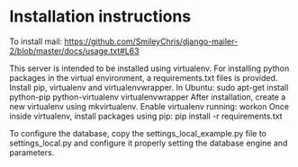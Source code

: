 Installation instructions
=========================

To install mail:
https://github.com/SmileyChris/django-mailer-2/blob/master/docs/usage.txt#L63

This server is intended to be installed using virtualenv. For installing python packages in the virtual environment, a requirements.txt files is provided.
Install pip, virtualenv and virtualenvwrapper. In Ubuntu:
	sudo apt-get install python-pip python-virtualenv virtualenvwrapper
After installation, create a new virtualenv using mkvirtualenv.
Enable virtualenv running:
	workon <virtual env>
Once inside virtualenv, install packages using pip:
	pip install -r requirements.txt

To configure the database, copy the settings_local_example.py file to settings_local.py and configure it properly setting the database engine and parameters.
